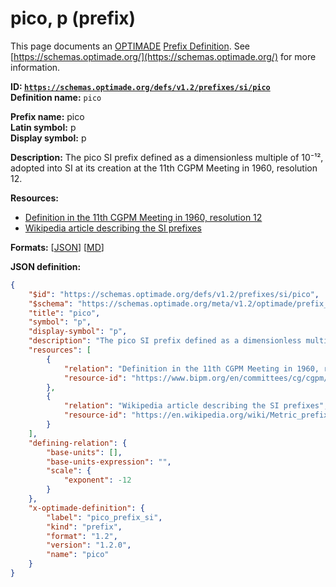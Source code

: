 # pico, p (prefix)

This page documents an [OPTIMADE](https://www.optimade.org/) [Prefix Definition](https://schemas.optimade.org/#definitions). See [https://schemas.optimade.org/](https://schemas.optimade.org/) for more information.

**ID: [`https://schemas.optimade.org/defs/v1.2/prefixes/si/pico`](https://schemas.optimade.org/defs/v1.2/prefixes/si/pico.md)**  
**Definition name:** `pico`

**Prefix name:** pico  
**Latin symbol:** p  
**Display symbol:** p  
  
**Description:** The pico SI prefix defined as a dimensionless multiple of 10⁻¹², adopted into SI at its creation at the 11th CGPM Meeting in 1960, resolution 12.



**Resources:**

- [Definition in the 11th CGPM Meeting in 1960, resolution 12](https://www.bipm.org/en/committees/cg/cgpm/11-1960/resolution-12)
- [Wikipedia article describing the SI prefixes](https://en.wikipedia.org/wiki/Metric_prefix)


**Formats:** [[JSON](pico.json)] [[MD](pico.md)]

**JSON definition:**

``` json
{
    "$id": "https://schemas.optimade.org/defs/v1.2/prefixes/si/pico",
    "$schema": "https://schemas.optimade.org/meta/v1.2/optimade/prefix_definition.json",
    "title": "pico",
    "symbol": "p",
    "display-symbol": "p",
    "description": "The pico SI prefix defined as a dimensionless multiple of 10\u207b\u00b9\u00b2, adopted into SI at its creation at the 11th CGPM Meeting in 1960, resolution 12.",
    "resources": [
        {
            "relation": "Definition in the 11th CGPM Meeting in 1960, resolution 12",
            "resource-id": "https://www.bipm.org/en/committees/cg/cgpm/11-1960/resolution-12"
        },
        {
            "relation": "Wikipedia article describing the SI prefixes",
            "resource-id": "https://en.wikipedia.org/wiki/Metric_prefix"
        }
    ],
    "defining-relation": {
        "base-units": [],
        "base-units-expression": "",
        "scale": {
            "exponent": -12
        }
    },
    "x-optimade-definition": {
        "label": "pico_prefix_si",
        "kind": "prefix",
        "format": "1.2",
        "version": "1.2.0",
        "name": "pico"
    }
}
```